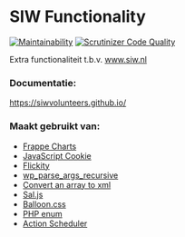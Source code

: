 # SIW Functionality
[![Maintainability](https://api.codeclimate.com/v1/badges/886e8d695f403b2356e9/maintainability)](https://codeclimate.com/github/siwvolunteers/siw-functionality/maintainability)
[![Scrutinizer Code Quality](https://scrutinizer-ci.com/g/siwvolunteers/siw-functionality/badges/quality-score.png?b=master)](https://scrutinizer-ci.com/g/siwvolunteers/siw-functionality/?branch=master)

Extra functionaliteit t.b.v. www.siw.nl

### Documentatie:
https://siwvolunteers.github.io/

### Maakt gebruikt van:
- [Frappe Charts ](https://github.com/frappe/charts)
- [JavaScript Cookie](https://github.com/js-cookie/js-cookie)
- [Flickity](https://github.com/metafizzy/flickity)
- [wp_parse_args_recursive](https://github.com/kallookoo/wp_parse_args_recursive)
- [Convert an array to xml](https://github.com/spatie/array-to-xml)
- [Sal.js](https://mciastek.github.io/sal/)
- [Balloon.css](https://kazzkiq.github.io/balloon.css/)
- [PHP enum](https://github.com/spatie/enum)
- [Action Scheduler](https://actionscheduler.org/)
